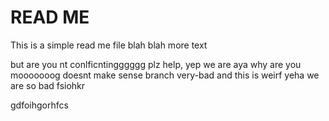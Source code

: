 # READ ME

This is a simple read me file
blah blah
more text


but are you nt conlficntingggggg plz help, yep we are aya
why are you mooooooog doesnt make sense
branch very-bad and this is weirf
yeha we are so bad
fsiohkr


gdfoihgorhfcs
